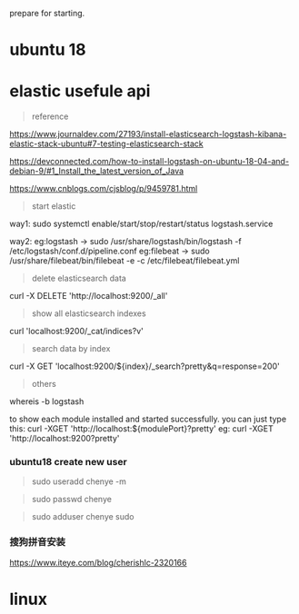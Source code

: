 prepare for starting.

# ubuntu 18

# elastic usefule api

> reference

https://www.journaldev.com/27193/install-elasticsearch-logstash-kibana-elastic-stack-ubuntu#7-testing-elasticsearch-stack

https://devconnected.com/how-to-install-logstash-on-ubuntu-18-04-and-debian-9/#1_Install_the_latest_version_of_Java

https://www.cnblogs.com/cjsblog/p/9459781.html

> start elastic

way1:
sudo systemctl enable/start/stop/restart/status logstash.service

way2:
eg:logstash -> sudo /usr/share/logstash/bin/logstash -f /etc/logstash/conf.d/pipeline.conf
eg:filebeat -> sudo /usr/share/filebeat/bin/filebeat -e -c /etc/filebeat/filebeat.yml

> delete elasticsearch data

curl -X DELETE 'http://localhost:9200/_all'

> show all elasticsearch indexes

curl 'localhost:9200/_cat/indices?v'

> search data by index

curl -X GET 'localhost:9200/${index}/_search?pretty&q=response=200'

> others

whereis -b logstash 

to show each module installed and started successfully. you can just type this:
curl -XGET 'http://localhost:${modulePort}?pretty' eg: curl -XGET 'http://localhost:9200?pretty'


### ubuntu18 create new user

> sudo useradd chenye -m

> sudo passwd chenye

> sudo adduser chenye sudo

### 搜狗拼音安装

https://www.iteye.com/blog/cherishlc-2320166

# linux

